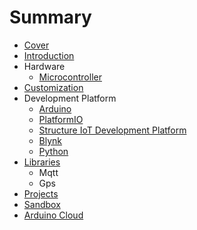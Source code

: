 # Summary

* [Cover](README.md)
* [Introduction](documentation/Introduction.md)
* Hardware
   * [Microcontroller](documentation/Microcontroller.md)
* [Customization](documentation/Customization.md)
* Development Platform
   * [Arduino](documentation/Arduino.md)
   * [PlatformIO](documentation/PlatformIo.md)
   * [Structure IoT Development Platform](StructureIoTDevelopmentPlatform.md)
   * [Blynk](documentation/Blynk.md)
   * [Python](documentation/Python.md)
* [Libraries](Libraries.md)
   * Mqtt
   * Gps
* [Projects](documentation/Projects.md)
* [Sandbox](documentation/Sandbox.md)
* [Arduino Cloud](documentation/ArduinoCloud.md)

